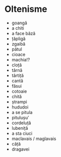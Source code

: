 # Oltenisme

* goangă
* a chiti
* a face bâză
* țăpligă
* zgaibă
* pătul
* cioace
* machia!?
* cloță
* târnă
* târtiță
* cantă
* făsui
* cotoaie
* chită
* ștrampi
* hududoi
* a se pitula
* pitulușu'
* cordeluță
* lubeniță
* a sta ciuci
* maclavais / maglavais
* câță
* dragavei
